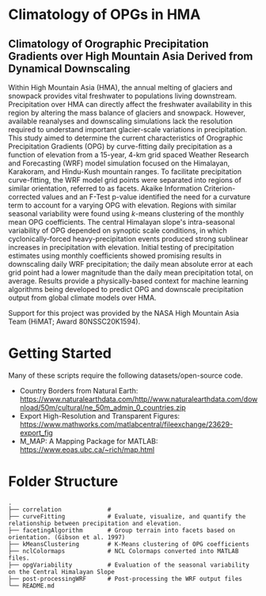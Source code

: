 # Climatology of OPGs in HMA
## Climatology of Orographic Precipitation Gradients over High Mountain Asia Derived from Dynamical Downscaling

Within High Mountain Asia (HMA), the annual melting of glaciers and snowpack provides vital freshwater to populations living downstream. Precipitation over HMA can directly affect the freshwater availability in this region by altering the mass balance of glaciers and snowpack. However, available reanalyses and downscaling simulations lack the resolution required to understand important glacier-scale variations in precipitation. This study aimed to determine the current characteristics of Orographic Precipitation Gradients (OPG) by curve-fitting daily precipitation as a function of elevation from a 15-year, 4-km grid spaced Weather Research and Forecasting (WRF) model simulation focused on the Himalayan, Karakoram, and Hindu-Kush mountain ranges. To facilitate precipitation curve-fitting, the WRF model grid points were separated into regions of similar orientation, referred to as facets. Akaike Information Criterion-corrected values and an F-Test p-value identified the need for a curvature term to account for a varying OPG with elevation. Regions with similar seasonal variability were found using $k$-means clustering of the monthly mean OPG coefficients. The central Himalayan slope's intra-seasonal variability of OPG depended on synoptic scale conditions, in which cyclonically-forced heavy-precipitation events produced strong sublinear increases in precipitation with elevation. Initial testing of precipitation estimates using monthly coefficients showed promising results in downscaling daily WRF precipitation; the daily mean absolute error at each grid point had a lower magnitude than the daily mean precipitation total, on average. Results provide a physically-based context for machine learning algorithms being developed to predict OPG and downscale precipitation output from global climate models over HMA.

Support for this project was provided by the NASA High Mountain Asia Team (HiMAT; Award 80NSSC20K1594).

# Getting Started

 Many of these scripts require the following datasets/open-source code.

* Country Borders from Natural Earth: <br />
https://www.naturalearthdata.com/http//www.naturalearthdata.com/download/50m/cultural/ne_50m_admin_0_countries.zip <br />
* Export High-Resolution and Transparent Figures: <br />
https://www.mathworks.com/matlabcentral/fileexchange/23629-export_fig <br />
* M_MAP: A Mapping Package for MATLAB: <br />
https://www.eoas.ubc.ca/~rich/map.html


# Folder Structure
    .
    ├── correlation             #
    ├── curveFitting            # Evaluate, visualize, and quantify the relationship between precipitation and elevation.
    ├── facetingAlgorithm       # Group terrain into facets based on orientation. (Gibson et al. 1997)
    ├── kMeansClustering        # K-Means clustering of OPG coefficients
    ├── nclColormaps            # NCL Colormaps converted into MATLAB files.
    ├── opgVariability          # Evaluation of the seasonal variability on the Central Himalayan Slope
    ├── post-processingWRF      # Post-processing the WRF output files
    └── README.md                 
